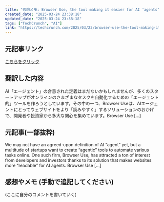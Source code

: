 ```yaml
---
title: "感想メモ: Browser Use, the tool making it easier for AI ‘agents’ to navigate websites, raises $17M"
created_date: "2025-03-24 23:38:18"
updated_date: "2025-03-24 23:38:18"
tags: ["TechCrunch", "AI"]
link: "https://techcrunch.com/2025/03/23/browser-use-the-tool-making-it-easier-for-ai-agents-to-navigate-websites-raises-17m/"
---
```

## 元記事リンク
[こちらをクリック](https://techcrunch.com/2025/03/23/browser-use-the-tool-making-it-easier-for-ai-agents-to-navigate-websites-raises-17m/)

## 翻訳した内容
AI「エージェント」の合意された定義はまだないかもしれませんが、多くのスタートアップがオンラインのさまざまなタスクを自動化するための「エージェント的」ツールを作ろうとしています。その中の一つ、Browser Useは、AIエージェントにとってウェブサイトをより「読みやすく」するソリューションのおかげで、開発者や投資家から多大な関心を集めています。Browser Use […]

## 元記事(一部抜粋)
We may not have an agreed-upon definition of AI “agent” yet, but a multitude of startups want to create “agentic” tools to automate various tasks online. One such firm, Browser Use, has attracted a ton of interest from developers and investors thanks to its solution that makes websites more “readable” for AI agents. Browser Use […]

## 感想やメモ (手動で追記してください)
(ここに自分のコメントを書いていく)
